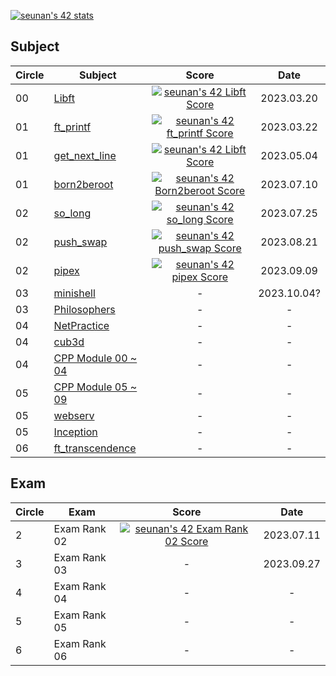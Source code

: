[![seunan's 42 stats](https://badge42.vercel.app/api/v2/clffdagdh001109kzdz8dck42/stats?cursusId=21&coalitionId=87)](https://github.com/JaeSeoKim/badge42)

## Subject
|Circle|Subject|Score|Date|
|----|----|:----:|:----:|
|00|[Libft](https://github.com/42seoul-translation/subject_ko/blob/master/ft_printf/ft_printf.ko.md)|[![seunan's 42 Libft Score](https://badge42.vercel.app/api/v2/clffdagdh001109kzdz8dck42/project/3024509)](https://github.com/JaeSeoKim/badge42)|2023.03.20|
|01|[ft_printf](https://github.com/42seoul-translation/subject_ko/blob/master/ft_printf/ft_printf.ko.md)|[![seunan's 42 ft_printf Score](https://badge42.vercel.app/api/v2/clffdagdh001109kzdz8dck42/project/3033532)](https://github.com/JaeSeoKim/badge42)|2023.03.22|
|01|[get_next_line](https://github.com/42seoul-translation/subject_ko/blob/master/get_next_line/get_next_line.ko.md)|[![seunan's 42 Libft Score](https://badge42.vercel.app/api/v2/clffdagdh001109kzdz8dck42/project/3024509)](https://github.com/JaeSeoKim/badge42)|2023.05.04|
|01|[born2beroot](https://github.com/42seoul-translation/subject_ko/blob/master/born2beroot/born2beroot.md)|[![seunan's 42 Born2beroot Score](https://badge42.vercel.app/api/v2/clffdagdh001109kzdz8dck42/project/3033535)](https://github.com/JaeSeoKim/badge42)|2023.07.10|
|02|[so_long](https://github.com/seungwonme/42cursus/tree/main/2_so_long)|[![seunan's 42 so_long Score](https://badge42.vercel.app/api/v2/clffdagdh001109kzdz8dck42/project/3186348)](https://github.com/JaeSeoKim/badge42)|2023.07.25|
|02|[push_swap](https://github.com/seungwonme/42cursus/tree/main/2_push_swap)|[![seunan's 42 push_swap Score](https://badge42.vercel.app/api/v2/clffdagdh001109kzdz8dck42/project/3155076)](https://github.com/JaeSeoKim/badge42)|2023.08.21|
|02|[pipex](https://github.com/seungwonme/42cursus/tree/main/2_pipex)|[![seunan's 42 pipex Score](https://badge42.vercel.app/api/v2/clffdagdh001109kzdz8dck42/project/3158459)](https://github.com/JaeSeoKim/badge42)|2023.09.09|
|03|[minishell]()|-|2023.10.04?|
|03|[Philosophers]()|-|-|
|04|[NetPractice]()|-|-|
|04|[cub3d]()|-|-|
|04|[CPP Module 00 ~ 04]()|-|-|
|05|[CPP Module 05 ~ 09]()|-|-|
|05|[webserv]()|-|-|
|05|[Inception]()|-|-|
|06|[ft_transcendence]()|-|-|


## Exam
|Circle|Exam|Score|Date|
|----|----|:----:|:----:|
|2|Exam Rank 02|[![seunan's 42 Exam Rank 02 Score](https://badge42.vercel.app/api/v2/clffdagdh001109kzdz8dck42/project/3155073)](https://github.com/JaeSeoKim/badge42)|2023.07.11|
|3|Exam Rank 03|-|2023.09.27|
|4|Exam Rank 04|-|-|
|5|Exam Rank 05|-|-|
|6|Exam Rank 06|-|-|
